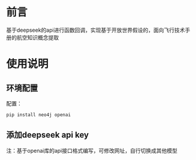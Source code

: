 # 前言
基于deepseek的api进行函数回调，实现基于开放世界假设的，面向飞行技术手册的航空知识概念提取

# 使用说明
## 环境配置
配置：
```python
pip install neo4j openai
```
## 添加deepseek api key
注：基于openai库的api接口格式编写，可修改网址，自行切换成其他模型
